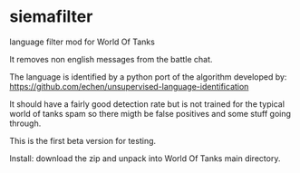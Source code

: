 siemafilter
===========

language filter mod for World Of Tanks

It removes non english messages from the battle chat.

The language is identified by a python port of the algorithm developed by:
https://github.com/echen/unsupervised-language-identification

It should have a fairly good detection rate but is not trained for the typical
world of tanks spam so there migth be false positives and some stuff going through.

This is the first beta version for testing.

Install:
download the zip and unpack into World Of Tanks main directory.
